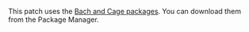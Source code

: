 This patch uses the [Bach and Cage packages](www.bachproject.net). You can download them from the Package Manager.